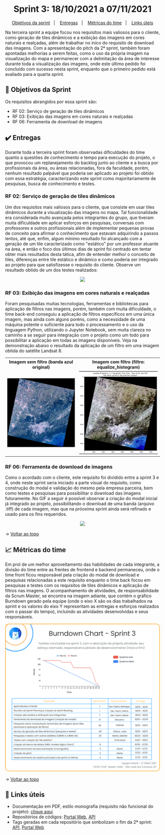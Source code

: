 <span id="topo">

<h1 align="center">Sprint 3: 18/10/2021 a 07/11/2021</h1>

<p align="center">
    <a href="#objetivos">Objetivos da sprint</a> &nbsp |&nbsp &nbsp
    <a href="#entregas">Entregas</a> &nbsp |&nbsp &nbsp
    <a href="#metricas">Métricas do time</a> &nbsp |&nbsp &nbsp
    <a href="#links">Links úteis</a>
</p>

Na terceira sprint a equipe focou nos requisitos mais valiosos para o cliente, como geração de tiles dinâmicos e a exibição das imagens em cores naturais e realçadas, além de trabalhar no iníco do requisito de download das imagens. Com a apresentação do pitch da 2ª sprint, também foram apontadas melhorias a serem feitas, como o uso da própria imagem na visualização do mapa e permanecer com a delimitação da área de interesse durante toda a visualização das imagens, onde este último pedido foi concluído com sucesso nesta sprint, enquanto que o primeiro pedido está avaliado para a quarta sprint.

<span id="objetivos">
    
## :dart: Objetivos da Sprint
Os requisitos abrangidos por essa sprint são:
- RF 02: Serviço de geração de tiles dinâmicos
- RF 03: Exibição das imagens em cores naturais e realçadas
- RF 06: Ferramenta de download de imagens

<span id="entregas">
        
## :heavy_check_mark: Entregas
Durante toda a terceira sprint foram observadas dificuldades do time quanto a questões de conhecimento e tempo para execução do projeto, o que provocou um replanejamento do backlog junto ao cliente e a busca por profissionais da área, ou áreas relacionadas, fora da faculdade, porém, nenhum resultado palpável que poderia ser aplicado ao projeto foi obtido com essa estratégia, caracterizando este sprint como majoritariamente de pesquisas, busca de conhecimento e testes.
    
### RF 02: Serviço de geração de tiles dinâmicos
Um dos requisitos mais valiosos para o cliente, que consiste em usar tiles dinâmicos durante a visualização das imagens no mapa. Tal funcionalidade era considerada muito avançada pelos integrantes do grupo, que tiveram muita dificuldade em aplicar esforços em pesquisas, conversas com professores e outros profissionais além de implementar pequenas provas de conceito para afirmar o conhecimento que estavam adquirindo a passos lentos, até que, enfim, algum mínimo resultado foi alcançado com a geração de um tile caracterizado como "estático" por um professor atuante na área, e então o foco dos últimos dias de sprint foi centrado em tentar obter mais resultados desta tática, afim de entender melhor o conceito de tiles, diferenças entre tile estático e dinâmico e como poderia ser integrado ao projeto para que satisfizesse o requisito do cliente. Observe um resultado obtido de um dos testes realizados:
	
<p align="center"><img src="./poc-tile-estatico.gif" /></p>
	
### RF 03: Exibição das imagens em cores naturais e realçadas
Foram pesquisadas muitas tecnologias, ferramentas e bibliotecas para aplicação de filtros nas imagens, porém, também com muita dificuldade, o time back-end conseguiu a aplicação de filtros específicos em uma única imagem, mas ainda com alguns poréns, como a necessidade de uma máquina potente o suficiente para todo o processamento e o uso da linguagem Python, utilizando o Jupyter Notebook, sem muita clareza no caminho a se seguir para integração com o projeto como um todo para possibilitar a aplicação em todas as imagens disponíveis. Veja na demonstração abaixo o resultado da aplicação de um filtro em uma imagem obtida do satélite Landsat 8.
	
<table align="center">
	<th> Imagem sem filtro (banda azul original) </th> 
	<th> Imagem com filtro (filtro: equalize_histogram) </th> 
	<tr align="center">
		<td><img src="./poc-sem-filtro.jpg" width="300px"/></td>
		<td><img src="./poc-com-filtro.png" width="300px"/> </td>
	</tr>
</table>
	
### RF 06: Ferramenta de download de imagens
Como o acordado com o cliente, este requisito foi dividido entre a sprint 3 e 4, onde neste sprint seria iniciado a parte visual do requisito, como construção do modal e validação do mesmo pela empresa parceira, bem como testes e pesquisas para possibilitar o download das imagens futuramente. No GIF a seguir é possível observar a criação do modal inicial já integrado ao projeto, possibilitando o download de uma banda (arquivo .tiff) de cada imagem, mas que na próoxima sprint ainda será refinado e usado para os fins requeridos.
	
<p align="center"><img src="./modal-download.gif" /></p>	
	
→ [Voltar ao topo](#topo)
    
<span id="metricas">
    
## :chart_with_upwards_trend: Métricas do time
Em prol de um melhor aproveitamento das habilidades de cada integrante, a divisão do time entre as frentes de frontend e backend permaneceu, onde o time front ficou responsável pela criação do modal de download e pesquisas relacionadas a este requisito enquanto o time back focou em pesquisas e testes com os requisitos de tiles dinâmicos e aplicação de filtros nas imagens. O acompanhamento de atividades, de responsabilidade da Scrum Master, se encontra na imagem adiante, que contém o gráfico Burndown gerado pela equipe (onde o eixo X são os dias trabalhados na sprint e os valores do eixo Y representam as entregas e esforços realizados com o passar do tempo), incluindo as atividades desenvolvidas e seus responsáveis.
    
<p align="center"><img src="./burndown.png" /></p>
    
→ [Voltar ao topo](#topo)
    
<span id="links">
    
## :link: Links úteis
- Documentação em PDF, estilo monografia (requisito não funcional do projeto): [clique aqui](./documentacao.pdf)
- Repositórios de códigos: [Portal Web](https://github.com/Equipe-Polaris-DSM-2021/web), [API](https://github.com/Equipe-Polaris-DSM-2021/api)
- Tags geradas em cada repositório que simbolizam o fim da 2ª sprint: [API](https://github.com/Equipe-Polaris-DSM-2021/api/releases/tag/sprint-03), [Portal Web](https://github.com/Equipe-Polaris-DSM-2021/web/releases/tag/sprint-03)
